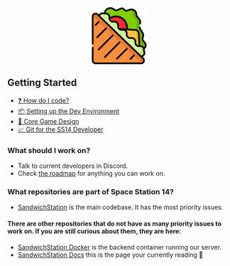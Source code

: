 <img src="en/assets/images/sandwich.png" width=128 style="margin-left:auto;margin-right:auto;display:block"/>

## Getting Started

- [:question: How do I code?](en/general-development/setup/howdoicode.md)
- [:package: Setting up the Dev Environment](en/general-development/setup/setting-up-a-development-environment.md)
- [:page_with_curl: Core Game Design](en/space-station-14/core-design.md)
- [:chart_with_upwards_trend: Git for the SS14 Developer](en/general-development/setup/git-for-the-ss14-developer.md)


### What should I work on?

* Talk to current developers in Discord.
* Check [the roadmap](https://trello.com/b/vNj28tK2/sandwichstation) for anything you can work on.

### What repositories are part of Space Station 14?
* [SandwichStation](https://github.com/SandwichStation/SandwichStation) is the main codebase. It has the most priority issues.

#### There are other repositories that do not have as many priority issues to work on. If you are still curious about them, they are here:
* [SandwichStation Docker](https://github.com/SandwichStation/SandwichStation-Docker) is the backend container running our server.
* [SandwichStation Docs](https://github.com/SandwichStation/docs) this is the page your currently reading :wave:

